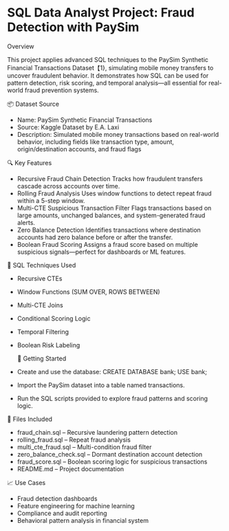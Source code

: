 # SQL Data Analyst Project: Fraud Detection with PaySim

Overview

This project applies advanced SQL techniques to the PaySim Synthetic Financial Transactions Dataset【1}, simulating mobile money transfers to uncover fraudulent behavior. It demonstrates how SQL can be used for pattern detection, risk scoring, and temporal analysis—all essential for real-world fraud prevention systems.

📦 Dataset Source
- Name: PaySim Synthetic Financial Transactions
- Source: Kaggle Dataset by E.A. Laxi
- Description: Simulated mobile money transactions based on real-world behavior, including fields like transaction type, amount, origin/destination accounts, and fraud flags

🔍 Key Features
- Recursive Fraud Chain Detection
Tracks how fraudulent transfers cascade across accounts over time.
- Rolling Fraud Analysis
Uses window functions to detect repeat fraud within a 5-step window.
- Multi-CTE Suspicious Transaction Filter
Flags transactions based on large amounts, unchanged balances, and system-generated fraud alerts.
- Zero Balance Detection
Identifies transactions where destination accounts had zero balance before or after the transfer.
- Boolean Fraud Scoring
Assigns a fraud score based on multiple suspicious signals—perfect for dashboards or ML features.

🧪 SQL Techniques Used
- Recursive CTEs
- Window Functions (SUM OVER, ROWS BETWEEN)
- Multi-CTE Joins
- Conditional Scoring Logic
- Temporal Filtering
- Boolean Risk Labeling

  🚀 Getting Started
- Create and use the database:
CREATE DATABASE bank;
USE bank;
- Import the PaySim dataset into a table named transactions.
- Run the SQL scripts provided to explore fraud patterns and scoring logic.

📁 Files Included
- fraud_chain.sql – Recursive laundering pattern detection
- rolling_fraud.sql – Repeat fraud analysis
- multi_cte_fraud.sql – Multi-condition fraud filter
- zero_balance_check.sql – Dormant destination account detection
- fraud_score.sql – Boolean scoring logic for suspicious transactions
- README.md – Project documentation

📈 Use Cases
- Fraud detection dashboards
- Feature engineering for machine learning
- Compliance and audit reporting
- Behavioral pattern analysis in financial system
